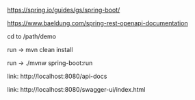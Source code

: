 

https://spring.io/guides/gs/spring-boot/

https://www.baeldung.com/spring-rest-openapi-documentation

cd to /path/demo 

run -> mvn clean install

run -> ./mvnw spring-boot:run

link: http://localhost:8080/api-docs

link: http://localhost:8080/swagger-ui/index.html
